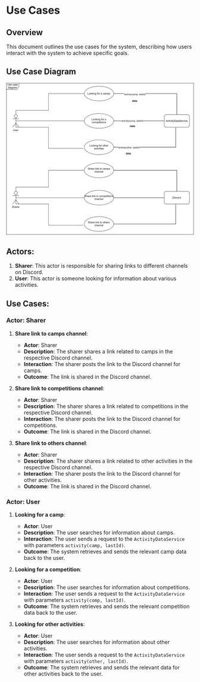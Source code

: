 # Use Cases

## Overview

This document outlines the use cases for the system, describing how users interact with the system to achieve specific goals.

## Use Case Diagram

![Use Case Diagram](/low-level-design/use-case-diagrams/use-case-diagram.svg)


## Actors:
1. **Sharer**: This actor is responsible for sharing links to different channels on Discord.
2. **User**: This actor is someone looking for information about various activities.

## Use Cases:


### **Actor**: Sharer
1. **Share link to camps channel**:
    - **Actor**: Sharer
    - **Description**: The sharer shares a link related to camps in the respective Discord channel.
    - **Interaction**: The sharer posts the link to the Discord channel for camps.
    - **Outcome**: The link is shared in the Discord channel.

2. **Share link to competitions channel**:
    - **Actor**: Sharer
    - **Description**: The sharer shares a link related to competitions in the respective Discord channel.
    - **Interaction**: The sharer posts the link to the Discord channel for competitions.
    - **Outcome**: The link is shared in the Discord channel.

3. **Share link to others channel**:
    - **Actor**: Sharer
    - **Description**: The sharer shares a link related to other activities in the respective Discord channel.
    - **Interaction**: The sharer posts the link to the Discord channel for other activities.
    - **Outcome**: The link is shared in the Discord channel.

### **Actor**: User
1. **Looking for a camp**:
    - **Actor**: User
    - **Description**: The user searches for information about camps.
    - **Interaction**: The user sends a request to the `ActivityDataService` with parameters `activity(camp, lastId)`.
    - **Outcome**: The system retrieves and sends the relevant camp data back to the user.

2. **Looking for a competition**:
    - **Actor**: User
    - **Description**: The user searches for information about competitions.
    - **Interaction**: The user sends a request to the `ActivityDataService` with parameters `activity(comp, lastId)`.
    - **Outcome**: The system retrieves and sends the relevant competition data back to the user.

3. **Looking for other activities**:
    - **Actor**: User
    - **Description**: The user searches for information about other activities.
    - **Interaction**: The user sends a request to the `ActivityDataService` with parameters `activity(other, lastId)`.
    - **Outcome**: The system retrieves and sends the relevant data for other activities back to the user.